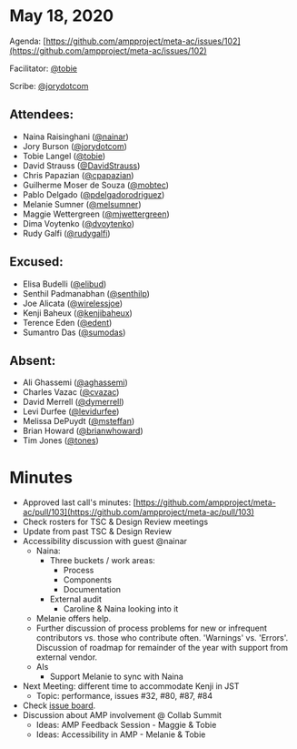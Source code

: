 # **May 18, 2020**

Agenda: [https://github.com/ampproject/meta-ac/issues/102](https://github.com/ampproject/meta-ac/issues/102)

Facilitator: [@tobie][tobie]

Scribe: [@jorydotcom][jorydotcom]

## **Attendees:**

*   Naina Raisinghani ([@nainar][nainar])
*   Jory Burson ([@jorydotcom][jorydotcom])
*   Tobie Langel ([@tobie][tobie])
*   David Strauss ([@DavidStrauss][DavidStrauss])
*   Chris Papazian ([@cpapazian][cpapazian])
*   Guilherme Moser de Souza ([@mobtec][mobtec])
*   Pablo Delgado ([@pdelgadorodriguez][pdelgadorodriguez])
*   Melanie Sumner ([@melsumner][melsumner])
*   Maggie Wettergreen ([@mjwettergreen][mjwettergreen])
*   Dima Voytenko ([@dvoytenko][dvoytenko])
*   Rudy Galfi ([@rudygalfi][rudygalfi])

## **Excused:**

*   Elisa Budelli ([@elibud][elibud])
*   Senthil Padmanabhan ([@senthilp][senthilp])
*   Joe Alicata ([@wirelessjoe][wirelessjoe])
*   Kenji Baheux ([@kenjibaheux][kenjibaheux])
*   Terence Eden ([@edent][edent])
*   Sumantro Das ([@sumodas][sumodas])

## **Absent:**

*   Ali Ghassemi ([@aghassemi][aghassemi])
*   Charles Vazac ([@cvazac][cvazac])
*   David Merrell ([@dymerrell][dymerrell])
*   Levi Durfee ([@levidurfee][levidurfee])
*   Melissa DePuydt ([@msteffan][msteffan])
*   Brian Howard ([@brianwhoward][brianwhoward])
*   Tim Jones ([@tones][tones])

# **Minutes**

*   Approved last call's minutes: [https://github.com/ampproject/meta-ac/pull/103](https://github.com/ampproject/meta-ac/pull/103)
*   Check rosters for TSC & Design Review meetings
*   Update from past TSC & Design Review
*   Accessibility discussion with guest @nainar
    *   Naina:
        *   Three buckets / work areas:
            *   Process
            *   Components
            *   Documentation
        *   External audit
            *   Caroline & Naina looking into it
    *   Melanie offers help.
    *   Further discussion of process problems for new or infrequent contributors vs. those who contribute often. 'Warnings' vs. 'Errors'. Discussion of roadmap for remainder of the year with support from external vendor. 
    *   AIs
        *   Support Melanie to sync with Naina
*   Next Meeting: different time to accommodate Kenji in JST
    *  Topic: performance, issues #32, #80, #87, #84
*   Check [issue board](https://github.com/ampproject/meta-ac/projects/2).
*   Discussion about AMP involvement @ Collab Summit
    *   Ideas: AMP Feedback Session - Maggie & Tobie
    *   Ideas: Accessibility in AMP - Melanie & Tobie

[tobie]: https://github.com/tobie
[wirelessjoe]: https://github.com/wirelessjoe
[cvazac]: https://github.com/cvazac
[mobtec]: https://github.com/mobtec
[levidurfee]: https://github.com/levidurfee
[sumodas]: https://github.com/sumodas
[edent]: https://github.com/edent
[senthilp]: https://github.com/senthilp
[tones]: https://github.com/tones
[kenjibaheux]: https://github.com/kenjibaheux
[elibud]: https://github.com/elibud
[pdelgadorodriguez]: https://github.com/pdelgadorodriguez
[dymerrell]: https://github.com/dymerrell
[mjwettergreen]: https://github.com/mjwettergreen
[melsumner]: https://github.com/melsumner
[msteffan]: https://github.com/msteffan
[TedShuter]: https://github.com/TedShuter
[aghassemi]: https://github.com/aghassemi
[jorydotcom]: https://github.com/jorydotcom
[brianwhoward]: https://github.com/brianwhoward
[nainar]: https://github.com/nainar
[DavidStrauss]: https://github.com/DavidStrauss
[cpapazian]: https://github.com/cpapazian
[dvoytenko]: https://github.com/dvoytenko
[rudygalfi]: https://github.com/rudygalfi
